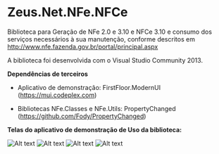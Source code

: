 Zeus.Net.NFe.NFCe
=================

Biblioteca para Geração de NFe 2.0 e 3.10 e NFCe 3.10 e consumo dos serviços necessários à sua manutenção, conforme descritos em http://www.nfe.fazenda.gov.br/portal/principal.aspx

A biblioteca foi desenvolvida com o Visual Studio Community 2013.

**Dependências de terceiros**
- Aplicativo de demonstração: FirstFloor.ModernUI (https://mui.codeplex.com)

- Bibliotecas NFe.Classes e NFe.Utils: PropertyChanged (https://github.com/Fody/PropertyChanged)

**Telas do aplicativo de demonstração de Uso da biblioteca:**

![Alt text](http://www.zeusautomacao.com.br/zeus/images/git/n1.png "Tela Aplicativo de Demonstração")
![Alt text](http://www.zeusautomacao.com.br/zeus/images/git/n2.png "Tela Aplicativo de Demonstração")
![Alt text](http://www.zeusautomacao.com.br/zeus/images/git/n3.png "Tela Aplicativo de Demonstração")
![Alt text](http://www.zeusautomacao.com.br/zeus/images/git/n4.png "Tela Aplicativo de Demonstração")
